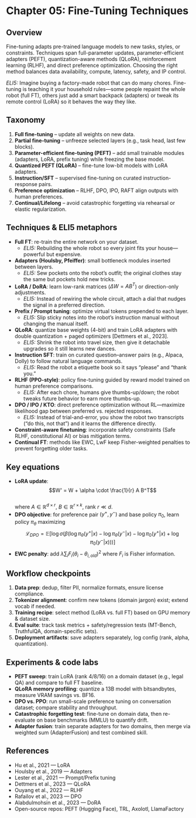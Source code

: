 # Chapter 05: Fine-Tuning Techniques

## Overview
Fine-tuning adapts pre-trained language models to new tasks, styles, or constraints. Techniques span full-parameter updates, parameter-efficient adapters (PEFT), quantization-aware methods (QLoRA), reinforcement learning (RLHF), and direct preference optimization. Choosing the right method balances data availability, compute, latency, safety, and IP control.

*ELI5:* Imagine buying a factory-made robot that can do many chores. Fine-tuning is teaching it your household rules—some people repaint the whole robot (full FT), others just add a smart backpack (adapters) or tweak its remote control (LoRA) so it behaves the way they like.

## Taxonomy
1. **Full fine-tuning** – update all weights on new data.
2. **Partial fine-tuning** – unfreeze selected layers (e.g., task head, last few blocks).
3. **Parameter-efficient fine-tuning (PEFT)** – add small trainable modules (adapters, LoRA, prefix tuning) while freezing the base model.
4. **Quantized PEFT (QLoRA)** – fine-tune low-bit models with LoRA adapters.
5. **Instruction/SFT** – supervised fine-tuning on curated instruction-response pairs.
6. **Preference optimization** – RLHF, DPO, IPO, RAFT align outputs with human preferences.
7. **Continual/Lifelong** – avoid catastrophic forgetting via rehearsal or elastic regularization.

## Techniques & ELI5 metaphors
- **Full FT**: re-train the entire network on your dataset.
  - *ELI5:* Rebuilding the whole robot so every joint fits your house—powerful but expensive.
- **Adapters (Houlsby, Pfeiffer)**: small bottleneck modules inserted between layers.
  - *ELI5:* Sew pockets onto the robot’s outfit; the original clothes stay the same but pockets hold new tricks.
- **LoRA / DoRA**: learn low-rank matrices ($\Delta W = A B^T$) or direction-only adjustments.
  - *ELI5:* Instead of rewiring the whole circuit, attach a dial that nudges the signal in a preferred direction.
- **Prefix / Prompt tuning**: optimize virtual tokens prepended to each layer.
  - *ELI5:* Slip sticky notes into the robot’s instruction manual without changing the manual itself.
- **QLoRA**: quantize base weights (4-bit) and train LoRA adapters with double quantization + paged optimizers [Dettmers et al., 2023].
  - *ELI5:* Shrink the robot into travel size, then give it detachable upgrades so it still learns new dances.
- **Instruction SFT**: train on curated question–answer pairs (e.g., Alpaca, Dolly) to follow natural language commands.
  - *ELI5:* Read the robot a etiquette book so it says “please” and “thank you.”
- **RLHF (PPO-style)**: policy fine-tuning guided by reward model trained on human preference comparisons.
  - *ELI5:* After each chore, humans give thumbs-up/down; the robot tweaks future behavior to earn more thumbs-up.
- **DPO / IPO / KTO**: direct preference optimization without RL—maximize likelihood gap between preferred vs. rejected responses.
  - *ELI5:* Instead of trial-and-error, you show the robot two transcripts (“do this, not that”) and it learns the difference directly.
- **Constraint-aware finetuning**: incorporate safety constraints (Safe RLHF, constitutional AI) or bias mitigation terms.
- **Continual FT**: methods like EWC, LwF keep Fisher-weighted penalties to prevent forgetting older tasks.

## Key equations
- **LoRA update**:  
  $$W' = W + \alpha \cdot \frac{1}{r} A B^T$$  
  where $A \in \mathbb{R}^{d \times r}$, $B \in \mathbb{R}^{r \times k}$, rank $r \ll d$.
- **DPO objective**: for preference pair $(y^+, y^-)$ and base policy $\pi_0$, learn policy $\pi_\theta$ maximizing  
  $$\mathcal{L}_{DPO} = \mathbb{E}[\log \sigma(\beta (\log \pi_\theta(y^+|x) - \log \pi_\theta(y^-|x) - \log \pi_0(y^+|x) + \log \pi_0(y^-|x)))]$$
- **EWC penalty**: add $\lambda \sum_i F_i (\theta_i - \theta_{i,old})^2$ where $F_i$ is Fisher information.

## Workflow checkpoints
1. **Data prep**: dedup, filter PII, normalize formats, ensure license compliance.
2. **Tokenizer alignment**: confirm new tokens (domain jargon) exist; extend vocab if needed.
3. **Training recipe**: select method (LoRA vs. full FT) based on GPU memory & dataset size.
4. **Eval suite**: track task metrics + safety/regression tests (MT-Bench, TruthfulQA, domain-specific sets).
5. **Deployment artifacts**: save adapters separately, log config (rank, alpha, quantization).

## Experiments & code labs
- **PEFT sweep**: train LoRA (rank 4/8/16) on a domain dataset (e.g., legal QA) and compare to full FT baseline.
- **QLoRA memory profiling**: quantize a 13B model with bitsandbytes, measure VRAM savings vs. BF16.
- **DPO vs. PPO**: run small-scale preference tuning on conversation dataset; compare stability and throughput.
- **Catastrophic forgetting test**: fine-tune on domain data, then re-evaluate on base benchmarks (MMLU) to quantify drift.
- **Adapter fusion**: train separate adapters for two domains, then merge via weighted sum (AdapterFusion) and test combined skill.

## References
- Hu et al., 2021 — LoRA
- Houlsby et al., 2019 — Adapters
- Lester et al., 2021 — Prompt/Prefix tuning
- Dettmers et al., 2023 — QLoRA
- Ouyang et al., 2022 — RLHF
- Rafailov et al., 2023 — DPO
- Alabdulmohsin et al., 2023 — DoRA
- Open-source repos: PEFT (Hugging Face), TRL, Axolotl, LlamaFactory

